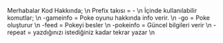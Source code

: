 Merhabalar Kod Hakkında; \n
Prefix takısı = - \n
İçinde kullanılabilir komutlar; \n
-gameinfo = Poke oyunu hakkında info verir. \n
-go = Poke oluşturur \n
-feed = Pokeyi besler \n
-pokeinfo = Güncel bilgileri verir \n
-repeat = yazdığınızı istediğiniz kadar tekrar yazar \n
